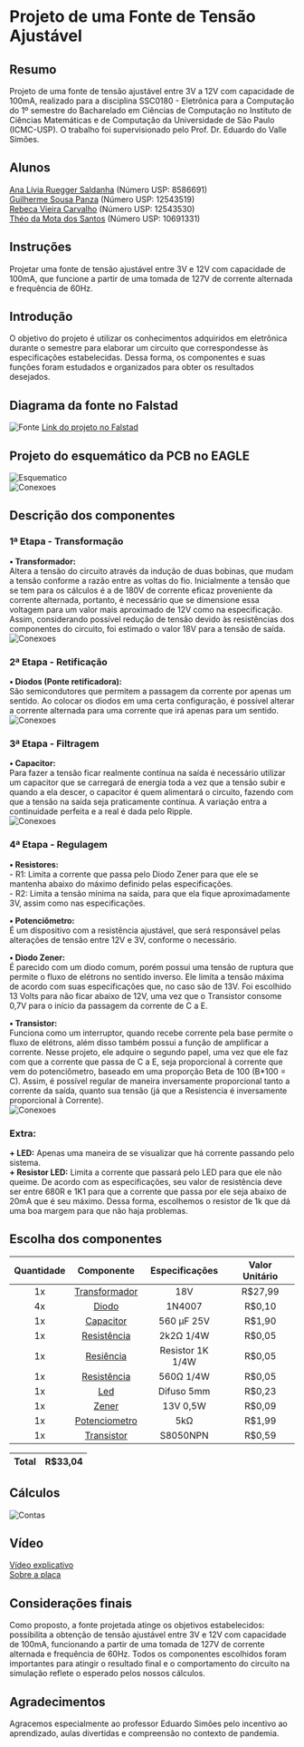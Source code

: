 # Projeto de uma Fonte de Tensão Ajustável
## Resumo
Projeto de uma fonte de tensão ajustável entre 3V a 12V com capacidade de 100mA, realizado para a disciplina SSC0180 - Eletrônica para a Computação do 1º semestre do Bacharelado em Ciências de Computação no Instituto de Ciências Matemáticas e de Computação da Universidade de São Paulo (ICMC-USP). O trabalho foi supervisionado pelo Prof. Dr. Eduardo do Valle Simões.

## Alunos
[Ana Lívia Ruegger Saldanha](https://github.com/liviaruegger) (Número USP: 8586691)<br />
[Guilherme Sousa Panza](https://github.com/guisp03) (Número USP: 12543519)<br />
[Rebeca Vieira Carvalho](https://github.com/RebecaVC) (Número USP: 12543530)<br />
[Théo da Mota dos Santos](https://github.com/theosant) (Número USP: 10691331)<br />

## Instruções
Projetar uma fonte de tensão ajustável entre 3V e 12V com capacidade de 100mA, que funcione a partir de uma tomada de 127V de corrente alternada e frequência de 60Hz.

## Introdução
O objetivo do projeto é utilizar os conhecimentos adquiridos em eletrônica durante o semestre para elaborar um circuito que correspondesse às especificações estabelecidas. Dessa forma, os componentes e suas funções foram estudados e organizados para obter os resultados desejados. 

## Diagrama da fonte no Falstad

![Fonte](https://github.com/theosant/fonteajustavel/blob/main/Imagens/Falstad3.png)
[Link do projeto no Falstad](https://tinyurl.com/yj6r99p3)

## Projeto do esquemático da PCB no EAGLE

![Esquematico](https://github.com/theosant/fonteajustavel/blob/main/Imagens/Esquematico3.png)<br />
![Conexoes](https://github.com/theosant/fonteajustavel/blob/main/Imagens/Conexoes3.png)<br />

## Descrição dos componentes

### 1ª Etapa - Transformação
**• Transformador:** <br />Altera a tensão do circuito através da indução de duas bobinas, que mudam a tensão conforme a razão entre as voltas do fio. Inicialmente a tensão que se tem para os cálculos é a de 180V de corrente eficaz proveniente da corrente alternada, portanto, é necessário que se dimensione essa voltagem para um valor mais aproximado de 12V como na especificação. Assim, considerando possível redução de tensão devido às resistências dos componentes do circuito, foi estimado o valor 18V para a tensão de saída. <br />
![Conexoes](https://github.com/theosant/fonteajustavel/blob/main/Imagens/1etapa.jpg)<br />


### 2ª Etapa - Retificação
**• Diodos (Ponte retificadora):** <br />São semicondutores que permitem a passagem da corrente por apenas um sentido. Ao colocar os diodos em uma certa configuração, é possível alterar a corrente alternada para uma corrente que irá apenas para um sentido. <br />
![Conexoes](https://github.com/theosant/fonteajustavel/blob/main/Imagens/2etapa.jpg)<br />

### 3ª Etapa - Filtragem

**• Capacitor:** <br />Para fazer a tensão ficar realmente contínua na saída é necessário utilizar um capacitor que se carregará de energia toda a vez que a tensão subir e quando a ela descer, o capacitor é quem alimentará o circuito, fazendo com que a tensão na saída seja praticamente contínua. A variação entra a continuidade perfeita e a real é dada pelo Ripple.<br />
![Conexoes](https://github.com/theosant/fonteajustavel/blob/main/Imagens/3etapa.jpg)<br />

### 4ª Etapa - Regulagem

**• Resistores:** <br />- R1: Limita a corrente que passa pelo Diodo Zener para que ele se mantenha abaixo do máximo definido pelas especificações.<br /> - R2: Limita a tensão mínima na saída, para que ela fique aproximadamente 3V, assim como nas especificações.<br />

**• Potenciômetro:** <br />É um dispositivo com a resistência ajustável, que será responsável pelas alterações de tensão entre 12V e 3V, conforme o necessário.<br />

**• Diodo Zener:** <br />É parecido com um diodo comum, porém possui uma tensão de ruptura que permite o fluxo de elétrons no sentido inverso. Ele limita a tensão máxima de acordo com suas especificações que, no caso são de 13V. Foi escolhido 13 Volts para não ficar abaixo de 12V, uma vez que o Transistor consome 0,7V para o início da passagem da corrente de C a E.<br />

**• Transistor:** <br />Funciona como um interruptor, quando recebe corrente pela base permite o fluxo de elétrons, além disso também possui a função de amplificar a corrente. Nesse projeto, ele adquire o segundo papel, uma vez que ele faz com que a corrente que passa de C a E, seja proporcional à corrente que vem do potenciômetro, baseado em uma proporção Beta de 100 (B*100 = C). Assim, é possível regular de maneira inversamente proporcional tanto a corrente da saída, quanto sua tensão (já que a Resistencia é inversamente proporcional à Corrente).<br />
![Conexoes](https://github.com/theosant/fonteajustavel/blob/main/Imagens/4etapa.jpg)<br />

### Extra:
**+ LED:** Apenas uma maneira de se visualizar que há corrente passando pelo sistema. <br />
**+ Resistor LED:** Limita a corrente que passará pelo LED para que ele não queime. De acordo com as especificações, seu valor de resistência deve ser entre 680R e 1K1 para que a corrente que passa por ele seja abaixo de 20mA que é seu máximo. Dessa forma, escolhemos o resistor de 1k que dá uma boa margem para que não haja problemas. 


## Escolha dos componentes
Quantidade | Componente | Especificações | Valor Unitário |
:--------: | :--------: | :------------: | :------------: |
1x | [Transformador](https://www.soldafria.com.br/transformador-18v-500ma-entrada-110-220vac?gclid=CjwKCAjwgISIBhBfEiwALE19SYi9AQrBZl5fFIyoIGijSuOdKULBggC66sKIhYPmz87XsCafkuF5EBoCyG0QAvD_BwE) | 18V | R$27,99 
4x | [Diodo](https://www.baudaeletronica.com.br/diodo-1n4007.html?gclid=CjwKCAjwgISIBhBfEiwALE19SafDhS3zcKlc-pYkbX4yrKnC0vrDEIC7dmgl-M4LfWpkxQgSgWPXVBoCGGAQAvD_BwE)| 1N4007 | R$0,10 
1x | [Capacitor](https://produto.mercadolivre.com.br/MLB-1915915264-560uf-25v-10-unidades-capacitor-eletrolitico-560uf-25v-_JM?matt_tool=87716990&matt_word=&matt_source=google&matt_campaign_id=12413740998&matt_ad_group_id=119070072438&matt_match_type=&matt_network=g&matt_device=c&matt_creative=500702333978&matt_keyword=&matt_ad_position=&matt_ad_type=pla&matt_merchant_id=295274570&matt_product_id=MLB1915915264&matt_product_partition_id=337120033364&matt_target_id=aud-879604627128:pla-337120033364&gclid=CjwKCAjwgISIBhBfEiwALE19SSJuvn_YJIBoWkNwUp9WwY33Nta2HSl5PS2rgAiBzvIXnVDysL0c2BoCJPgQAvD_BwE) | 560 μF 25V | R$1,90 | R$1,90
1x | [Resistência](https://www.baudaeletronica.com.br/resistor-2k2-5-1-4w.html?gclid=CjwKCAjwgISIBhBfEiwALE19SS1oi92NCxtcSPmxnNBpX_zIe8WpckMf3SExsrUsOE_ks7Yn8ie1-xoC-GQQAvD_BwE) | 2k2Ω 1/4W | R$0,05 
1x | [Resiência](https://www.baudaeletronica.com.br/resistor-1k-5-1-4w.html) | Resistor 1K 1/4W | R$0,05
1x | [Resistência](https://www.baudaeletronica.com.br/resistor-560r-5-1-4w.html?gclid=CjwKCAjwgISIBhBfEiwALE19Sf6vY3taqhZoEn3L4qgsixLtqOAoYjv3Ge9f_c2XX-5geIaFSLrnPxoCAkkQAvD_BwE) | 560Ω 1/4W | R$0,05 
1x | [Led](https://www.baudaeletronica.com.br/led-difuso-5mm-vermelho.html?gclid=CjwKCAjwgISIBhBfEiwALE19SeEbv2XmTl9l-goiKp9pguh6RLQcJC7GVRghqHqdLSCI5sf0waV4eBoChY0QAvD_BwE) | Difuso 5mm | R$0,23 
1x | [Zener](https://www.baudaeletronica.com.br/diodo-zener-bzx55c-13v-0-5w.html?gclid=CjwKCAjwgISIBhBfEiwALE19SWIFKwNCWbOrWzfxyZ2e321rHF8viCXOqk8JYHUQMETebNwSlPXylhoCtX8QAvD_BwE) | 13V 0,5W | R$0,09 
1x | [Potenciometro](https://www.baudaeletronica.com.br/potenciometro-linear-de-5k-5000.html?gclid=CjwKCAjwgISIBhBfEiwALE19SfD9mpnf_luAb2enr7G8WmFqdA7xBAykY8erseIPlrFKdb14Mw_V4xoCB-gQAvD_BwE) | 5kΩ | R$1,99
1x | [Transistor](https://www.filipeflop.com/produto/transistor-s8050-npn-x10-unidades/?utm_source=google&utm_medium=organic&utm_campaign=shopping&utm_content=surfaces_across_google) | S8050NPN | R$0,59 

Total | R$33,04
:---: | :---:

## Cálculos
![Contas](https://github.com/theosant/fonteajustavel/blob/main/Imagens/contas.jpg)

## Vídeo
[Vídeo explicativo](https://drive.google.com/file/d/1i-EgW6dsTn0x9-_wUDF4uOrBlxSEzaWB/view?usp=sharing)<br />
[Sobre a placa](https://drive.google.com/file/d/1RNaMusmE2twlEb49zs2n9kYGCMyknFKS/view?usp=sharing)<br />

## Considerações finais
Como proposto, a fonte projetada atinge os objetivos estabelecidos: possibilita a obtenção de tensão ajustável entre 3V e 12V com capacidade de 100mA, funcionando a partir de uma tomada de 127V de corrente alternada e frequência de 60Hz. Todos os componentes escolhidos foram importantes para atingir o resultado final e o comportamento do circuito na simulação reflete o esperado pelos nossos cálculos.

## Agradecimentos
Agracemos especialmente ao professor Eduardo Simões pelo incentivo ao aprendizado, aulas divertidas e compreensão no contexto de pandemia.
